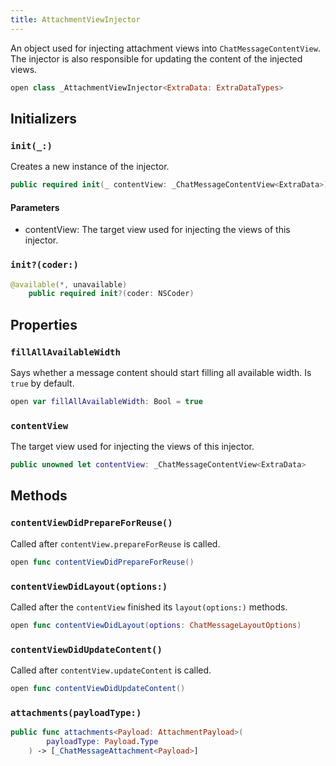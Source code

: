 ```yaml
---
title: AttachmentViewInjector
---
```


An object used for injecting attachment views into `ChatMessageContentView`. The injector is also
responsible for updating the content of the injected views.

``` swift
open class _AttachmentViewInjector<ExtraData: ExtraDataTypes> 
```

> 

## Initializers

### `init(_:)`

Creates a new instance of the injector.

``` swift
public required init(_ contentView: _ChatMessageContentView<ExtraData>) 
```

#### Parameters

  - contentView: The target view used for injecting the views of this injector.

### `init?(coder:)`

``` swift
@available(*, unavailable)
    public required init?(coder: NSCoder) 
```

## Properties

### `fillAllAvailableWidth`

Says whether a message content should start filling all available width.
Is `true` by default.

``` swift
open var fillAllAvailableWidth: Bool = true
```

### `contentView`

The target view used for injecting the views of this injector.

``` swift
public unowned let contentView: _ChatMessageContentView<ExtraData>
```

## Methods

### `contentViewDidPrepareForReuse()`

Called after `contentView.prepareForReuse` is called.

``` swift
open func contentViewDidPrepareForReuse() 
```

### `contentViewDidLayout(options:)`

Called after the `contentView` finished its `layout(options:​)` methods.

``` swift
open func contentViewDidLayout(options: ChatMessageLayoutOptions) 
```

### `contentViewDidUpdateContent()`

Called after `contentView.updateContent` is called.

``` swift
open func contentViewDidUpdateContent() 
```

### `attachments(payloadType:)`

``` swift
public func attachments<Payload: AttachmentPayload>(
        payloadType: Payload.Type
    ) -> [_ChatMessageAttachment<Payload>] 
```
